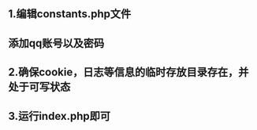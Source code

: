 <h2>1.编辑constants.php文件</h2>
<h2>	添加qq账号以及密码<h2>
<h2>2.确保cookie，日志等信息的临时存放目录存在，并处于可写状态</h2>
<h2>3.运行index.php即可</h2>
